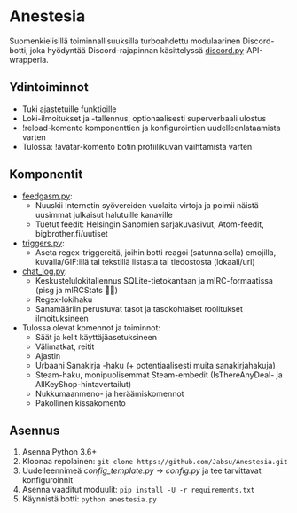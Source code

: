 # Anestesia
Suomenkielisillä toiminnallisuuksilla turboahdettu modulaarinen Discord-botti, joka hyödyntää Discord-rajapinnan käsittelyssä [discord.py](https://github.com/Rapptz/discord.py)-API-wrapperia.


## Ydintoiminnot
- Tuki ajastetuille funktioille
- Loki-ilmoitukset ja -tallennus, optionaalisesti superverbaali ulostus
- !reload-komento komponenttien ja konfigurointien uudelleenlataamista varten
- Tulossa: !avatar-komento botin profiilikuvan vaihtamista varten


## Komponentit
- [feedgasm.py](https://github.com/Jabsu/Anestesia/wiki#feedgasmpy): 
    - Nuuskii Internetin syövereiden vuolaita virtoja ja poimii näistä uusimmat julkaisut halutuille kanaville
    - Tuetut feedit: Helsingin Sanomien sarjakuvasivut, Atom-feedit, bigbrother.fi/uutiset
- [triggers.py](https://github.com/Jabsu/Anestesia/wiki#triggerspy):
    - Aseta regex-triggereitä, joihin botti reagoi (satunnaisella) emojilla, kuvalla/GIF:illä tai tekstillä listasta tai tiedostosta (lokaali/url)
- [chat_log.py](https://github.com/Jabsu/Anestesia/wiki#chat_logpy): 
    - Keskustelulokitallennus SQLite-tietokantaan ja mIRC-formaatissa (pisg ja mIRCStats 🖐🏼)
    - Regex-lokihaku 
    - Sanamääriin perustuvat tasot ja tasokohtaiset roolitukset ilmoituksineen
- Tulossa olevat komennot ja toiminnot: 
    - Säät ja kelit käyttäjäasetuksineen
    - Välimatkat, reitit
    - Ajastin
    - Urbaani Sanakirja -haku (+ potentiaalisesti muita sanakirjahakuja)
    - Steam-haku, monipuolisemmat Steam-embedit (IsThereAnyDeal- ja AllKeyShop-hintavertailut)
    - Nukkumaanmeno- ja heräämiskomennot
    - Pakollinen kissakomento


## Asennus
1. Asenna Python 3.6+
2. Kloonaa repolainen: `git clone https://github.com/Jabsu/Anestesia.git`
3. Uudelleennimeä *config_template.py* -> *config.py* ja tee tarvittavat konfiguroinnit
4. Asenna vaaditut moduulit: `pip install -U -r requirements.txt`
5. Käynnistä botti: `python anestesia.py`
